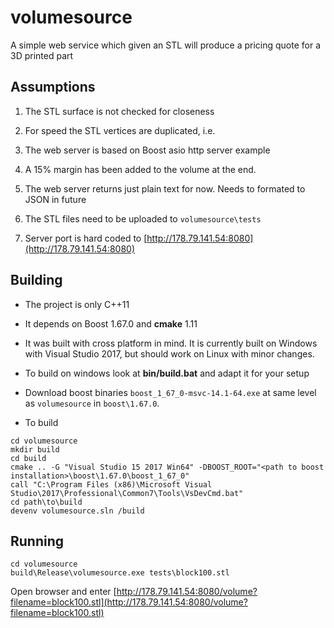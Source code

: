 # volumesource
A simple web service which given an STL will produce a pricing quote for a 3D printed part

## Assumptions 

1. The STL surface is not checked for closeness

2. For speed the STL vertices are duplicated, i.e. 

3. The web server is based on Boost asio http server example

4. A 15% margin has been added to the volume at the end.

5. The web server returns just plain text for now. Needs to formated to JSON in future

6. The STL files need to be uploaded to `volumesource\tests`

7. Server port is hard coded to [http://178.79.141.54:8080](http://178.79.141.54:8080)


## Building

* The project is only C++11 

* It depends on Boost 1.67.0 and **cmake** 1.11

* It was built with cross platform in mind. It is currently built on Windows with Visual Studio 2017, but should work on Linux with minor changes.

* To build on windows look at __bin/build.bat__ and adapt it for your setup

* Download boost binaries `boost_1_67_0-msvc-14.1-64.exe` at same level as `volumesource` in `boost\1.67.0`.

* To build
```
cd volumesource
mkdir build
cd build
cmake .. -G "Visual Studio 15 2017 Win64" -DBOOST_ROOT="<path to boost installation>\boost\1.67.0\boost_1_67_0" 
call "C:\Program Files (x86)\Microsoft Visual Studio\2017\Professional\Common7\Tools\VsDevCmd.bat"
cd path\to\build
devenv volumesource.sln /build
```

## Running

```
cd volumesource
build\Release\volumesource.exe tests\block100.stl
```

Open browser and enter [http://178.79.141.54:8080/volume?filename=block100.stl](http://178.79.141.54:8080/volume?filename=block100.stl)



